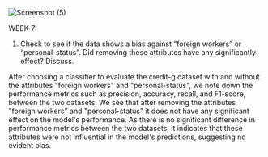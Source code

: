




![Screenshot (5)](https://github.com/00Pratik-Biswas00/College_Sixth_Semester_Labs/assets/114896796/6a26e8ad-eab2-4a39-9174-75d3402454e8)


WEEK-7:

1. Check to see if the data shows a bias against “foreign workers” or “personal-status”. Did removing these attributes have any significantly effect? Discuss.

After choosing a classifier to evaluate the credit-g dataset with and without the attributes "foreign workers" and "personal-status", we note down the performance metrics such as precision, accuracy, recall, and F1-score, between the two datasets.
We see that after removing the attributes "foreign workers" and "personal-status" it does not have any significant effect on the model's performance. As there is no significant difference in performance metrics between the two datasets, it indicates that these attributes were not influential in the model's predictions, suggesting no evident bias.

